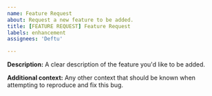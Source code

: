```yaml
---
name: Feature Request
about: Request a new feature to be added.
title: [FEATURE REQUEST] Feature Request
labels: enhancement
assignees: 'Deftu'

---
```


**Description:**
A clear description of the feature you'd like to be added.

**Additional context:**
Any other context that should be known when attempting to reproduce and fix this bug.